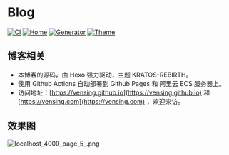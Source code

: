 # Blog

[![CI](https://github.com/vensing/vensing.github.io/workflows/CI/badge.svg)](https://github.com/vensing/vensing.github.io/actions)
[![Home](https://img.shields.io/badge/Home-vensing-orange.svg)](https://vensing.com)
[![Generator](https://img.shields.io/badge/Generate-Hexo-blue.svg)](https://hexo.io)
[![Theme](https://img.shields.io/badge/Theme-KratosRebirth-blueviolet.svg)](https://github.com/Candinya/Kratos-Rebirth)

## 博客相关
- 本博客的源码，由 Hexo 强力驱动，主题 KRATOS-REBIRTH。
- 使用 Github Actions 自动部署到 Github Pages 和 阿里云 ECS 服务器上。
- 访问地址：[https://vensing.github.io](https://vensing.github.io) 和 [https://vensing.com](https://vensing.com) ，欢迎来访。

## 效果图
![localhost_4000_page_5_.png](https://cdn.jsdelivr.net/gh/vensing/static@master/image/T519d38N6Fkym7M.png)